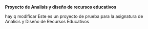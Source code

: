 **Proyecto de Analisis y diseño de recursos educativos**

 hay q modificar Este es un proyecto de prueba para la asignatura de Análisis y Diseño de Recursos Educativos
